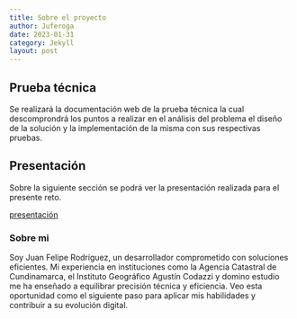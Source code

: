 ```yaml
---
title: Sobre el proyecto
author: Juferoga
date: 2023-01-31
category: Jekyll
layout: post
---
```


## Prueba técnica

Se realizará la documentación web de la prueba técnica la cual descomprondrá los puntos a realizar en el análisis del problema el diseño de la solución y la implementación de la misma con sus respectivas pruebas.

## Presentación

Sobre la siguiente sección se podrá ver la presentación realizada para el presente reto.

[presentación][1]

### Sobre mi

Soy Juan Felipe Rodríguez, un desarrollador comprometido con soluciones eficientes. Mi experiencia en instituciones como la Agencia Catastral de Cundinamarca, el Instituto Geográfico Agustín Codazzi y domino estudio me ha enseñado a equilibrar precisión técnica y eficiencia. Veo esta oportunidad como el siguiente paso para aplicar mis habilidades y contribuir a su evolución digital.

[1]:https://raw.githubusercontent.com/Juferoga/ptbdb/main/docs/presentacion.pdf
